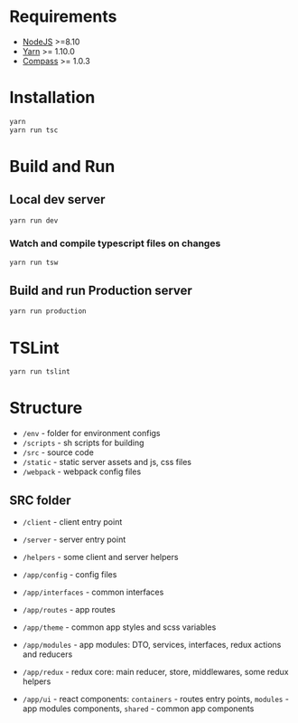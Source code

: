 # Requirements

* [NodeJS](https://nodejs.org) >=8.10
* [Yarn](https://yarnpkg.com/lang/en/docs/install) >= 1.10.0
* [Compass](http://compass-style.org/install/) >= 1.0.3


# Installation

```bash
yarn
yarn run tsc
```


# Build and Run

## Local dev server

```bash
yarn run dev
```

### Watch and compile typescript files on changes

```bash
yarn run tsw
```


## Build and run Production server

```bash
yarn run production
```


# TSLint

```bash
yarn run tslint
```


# Structure

- `/env` - folder for environment configs
- `/scripts` - sh scripts for building
- `/src` - source code
- `/static` - static server assets and js, css files
- `/webpack` - webpack config files

## SRC folder
- `/client` - client entry point
- `/server` - server entry point
- `/helpers` - some client and server helpers

- `/app/config` - config files
- `/app/interfaces` - common interfaces
- `/app/routes` - app routes
- `/app/theme` - common app styles and scss variables
- `/app/modules` - app modules: DTO, services, interfaces, redux actions and reducers
- `/app/redux` - redux core: main reducer, store, middlewares, some redux helpers
- `/app/ui` - react components: `containers` - routes entry points, `modules` - app modules components, `shared` - common app components
